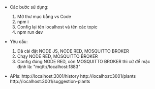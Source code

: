 -   Các bước sử dụng:

    1. Mở thư mục bằng vs Code
    2. npm i
    3. Config lại tên localhost và tên các topic
    4. npm run dev

-   Yêu cầu:

    1. Đã cài đặt NODE JS, NODE RED, MOSQUITTO BROKER
    2. Chạy NODE RED, MOSQUITTO BROKER
    3. Config đúng NODE RED, còn MOSQUITTO BROKER thì cứ để mặc định là: "mqtt://localhost:1883"

-   APIs:
    http://localhost:3001/history
    http://localhost:3001/plants
    http://localhost:3001/suggestion-plants
